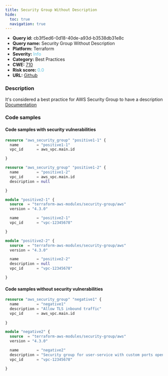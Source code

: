```yaml
---
title: Security Group Without Description
hide:
  toc: true
  navigation: true
---
```


<style>
  .highlight .hll {
    background-color: #ff171742;
  }
  .md-content {
    max-width: 1100px;
    margin: 0 auto;
  }
</style>

-   **Query id:** cb3f5ed6-0d18-40de-a93d-b3538db31e8c
-   **Query name:** Security Group Without Description
-   **Platform:** Terraform
-   **Severity:** <span style="color:#5bc0de">Info</span>
-   **Category:** Best Practices
-   **CWE:** <a href="https://cwe.mitre.org/data/definitions/710.html" onclick="newWindowOpenerSafe(event, 'https://cwe.mitre.org/data/definitions/710.html')">710</a>
-   **Risk score:** <span style="color:#5bc0de">0.0</span>
-   **URL:** [Github](https://github.com/Checkmarx/kics/tree/master/assets/queries/terraform/aws/security_group_without_description)

### Description
It's considered a best practice for AWS Security Group to have a description<br>
[Documentation](https://registry.terraform.io/providers/hashicorp/aws/latest/docs/resources/security_group#description)

### Code samples
#### Code samples with security vulnerabilities
```tf title="Positive test num. 1 - tf file" hl_lines="1 7"
resource "aws_security_group" "positive1-1" {
  name        = "positive1-1"
  vpc_id      = aws_vpc.main.id

}

resource "aws_security_group" "positive1-2" {
  name        = "positive1-2"
  vpc_id      = aws_vpc.main.id
  description = null

}
```
```tf title="Positive test num. 2 - tf file" hl_lines="1 10"
module "positive2-1" {
  source  = "terraform-aws-modules/security-group/aws"
  version = "4.3.0"

  name        = "positive2-1"
  vpc_id      = "vpc-12345678"

}

module "positive2-2" {
  source  = "terraform-aws-modules/security-group/aws"
  version = "4.3.0"

  name        = "positive2-2"
  description = null
  vpc_id      = "vpc-12345678"

}
```


#### Code samples without security vulnerabilities
```tf title="Negative test num. 1 - tf file"
resource "aws_security_group" "negative1" {
  name        = "negative1"
  description = "Allow TLS inbound traffic"
  vpc_id      = aws_vpc.main.id
  
}
```
```tf title="Negative test num. 2 - tf file"
module "negative2" {
  source  = "terraform-aws-modules/security-group/aws"
  version = "4.3.0"

  name        = "negative2"
  description = "Security group for user-service with custom ports open within VPC, and PostgreSQL publicly open"
  vpc_id      = "vpc-12345678"

}
```

